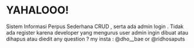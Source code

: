 # YAHALOOO!
Sistem Informasi Perpus Sederhana CRUD , serta ada admin login . Tidak ada register karena developer yang mengurus user admin ingin dibuat atau dihapus atau diedit
any question ? 
my insta : @dho__bae or @ridhosaputs
